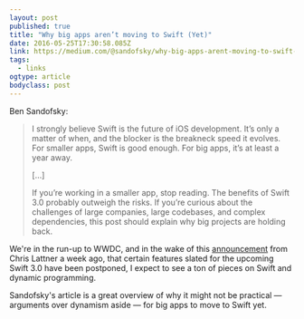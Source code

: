 ```yaml
---
layout: post 
published: true 
title: "Why big apps aren’t moving to Swift (Yet)" 
date: 2016-05-25T17:30:58.085Z 
link: https://medium.com/@sandofsky/why-big-apps-arent-moving-to-swift-yet-f8e9a89ef661#.cspz7zrzd 
tags:
  - links
ogtype: article 
bodyclass: post 
---
```


Ben Sandofsky:

> I strongly believe Swift is the future of iOS development. It’s only a matter of when, and the blocker is the breakneck speed it evolves. For smaller apps, Swift is good enough. For big apps, it’s at least a year away.
> 
> […]
> 
> If you’re working in a smaller app, stop reading. The benefits of Swift 3.0 probably outweigh the risks. If you’re curious about the challenges of large companies, large codebases, and complex dependencies, this post should explain why big projects are holding back.

We're in the run-up to WWDC, and in the wake of this [announcement](http://thread.gmane.org/gmane.comp.lang.swift.evolution/17276) from Chris Lattner a week ago, that certain features slated for the upcoming Swift 3.0 have been postponed, I expect to see a ton of pieces on Swift and dynamic programming. 

Sandofsky's article is a great overview of why it might not be practical — arguments over dynamism aside — for big apps to move to Swift yet.

